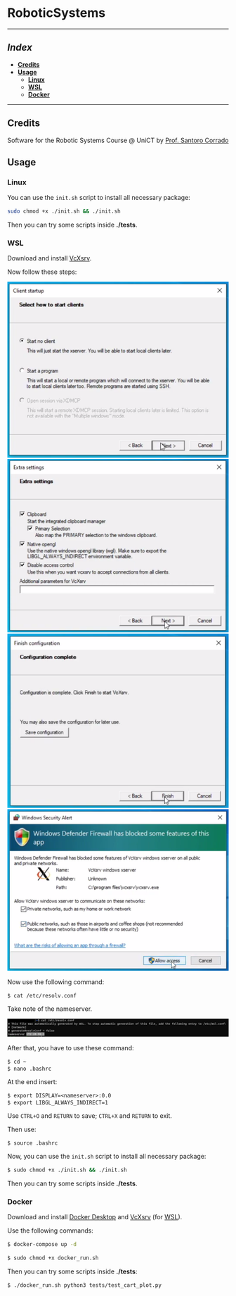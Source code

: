 # RoboticSystems



------

## *Index*

- **[Credits](#Credits)**
- **[Usage](#Usage)**
  - **[Linux](#Linux)**
  - **[WSL](#WSL)**
  - **[Docker](#Docker)**


------



## Credits

Software for the Robotic Systems Course @ UniCT by [Prof. Santoro Corrado](https://github.com/corradosantoro)



## Usage

### Linux

You can use the `init.sh` script to install all necessary package:

```bash
sudo chmod +x ./init.sh && ./init.sh
```

Then you can try some scripts inside **./tests**. 



### WSL

Download and install <a target="_blank" href="https://sourceforge.net/projects/vcxsrv/">VcXsrv</a>.

Now follow these steps:

<img src="img/01.png" style="zoom: 67%;">

<img src="img/02.png" style="zoom:67%;" >

<img src="img/03.png" style="zoom:67%;" >

<img src="img/04.png" style="zoom:67%;" >

Now use the following command:

```shell
$ cat /etc/resolv.conf
```

Take note of the nameserver.

<img src="img/05.png">

After that, you have to use these command:

```shell
$ cd ~
$ nano .bashrc
```

At the end insert:

```shell
$ export DISPLAY=<nameserver>:0.0
$ export LIBGL_ALWAYS_INDIRECT=1
```

Use `CTRL+O` and `RETURN` to save; `CTRL+X` and `RETURN` to exit.

Then use:

```shell
$ source .bashrc
```

Now, you can use the `init.sh` script to install all necessary package:

```bash
$ sudo chmod +x ./init.sh && ./init.sh
```

Then you can try some scripts inside **./tests**. 



### Docker

Download and install <a target="_blank" href="https://www.docker.com/products/docker-desktop">Docker Desktop</a> and <a target="_blank" href="https://sourceforge.net/projects/vcxsrv/">VcXsrv</a> (for [WSL](#WSL)).

Use the following commands:

```bash
$ docker-compose up -d
```

```bash
$ sudo chmod +x docker_run.sh
```

Then you can try some scripts inside **./tests**:

```bash
$ ./docker_run.sh python3 tests/test_cart_plot.py
```

